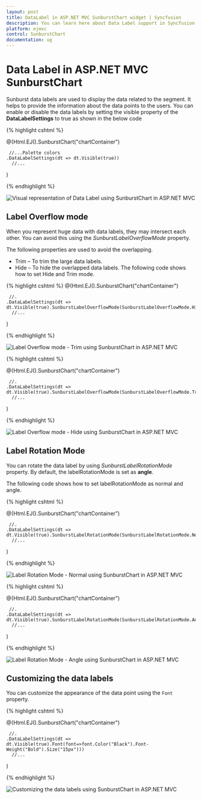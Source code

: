 ```yaml
---
layout: post
title: DataLabel in ASP.NET MVC SunburstChart widget | Syncfusion
description: You can learn here about Data Label support in Syncfusion ASP.NET MVC SunburstChart control and more details.
platform: ejmvc
control: SunburstChart
documentation: ug
---
```


# Data Label in ASP.NET MVC SunburstChart 

Sunburst data labels are used to display the data related to the segment. It helps to provide the information about the data points to the users.
You can enable or disable the data labels by setting the visible property of the **DataLabelSettings** to true as shown in the below code

{% highlight cshtml %}

@(Html.EJ().SunburstChart("chartContainer")

     //...Palette colors
    .DataLabelSettings(dt => dt.Visible(true))
      //...
 )

{% endhighlight %}

![Visual representation of Data Label using SunburstChart in ASP.NET MVC](DataLabel_images/DataLabel_img1.png)

## Label Overflow mode

When you represent huge data with data labels, they may intersect each other. You can avoid this using the *SunburstLabelOverflowMode* property.

The following properties are used to avoid the overlapping.
*	Trim – To trim the large data labels.
*	Hide – To hide the overlapped data labels.
The following code shows how to set Hide and Trim mode.

{% highlight cshtml %}
@(Html.EJ().SunburstChart("chartContainer")

     //.
    .DataLabelSettings(dt => dt.Visible(true).SunburstLabelOverflowMode(SunburstLabelOverflowMode.Hide))
      //...
 )

 {% endhighlight %}

![Label Overflow mode - Trim using SunburstChart in ASP.NET MVC](DataLabel_images/DataLabel_img2.png) 

{% highlight cshtml %}

@(Html.EJ().SunburstChart("chartContainer")

     //.
    .DataLabelSettings(dt => dt.Visible(true).SunburstLabelOverflowMode(SunburstLabelOverflowMode.Trim))
      //...
 )

 {% endhighlight %}

![Label Overflow mode - Hide using SunburstChart in ASP.NET MVC](DataLabel_images/DataLabel_img3.png)

## Label Rotation Mode
You can rotate the data label by using *SunburstLabelRotationMode* property. By default, the labelRotationMode is set as **angle**. 

The following code shows how to set labelRotationMode as normal and angle.

{% highlight cshtml %}

@(Html.EJ().SunburstChart("chartContainer")

     //.
    .DataLabelSettings(dt => dt.Visible(true).SunburstLabelRotationMode(SunburstLabelRotationMode.Normal)
      //...
 )

 {% endhighlight %}

![Label Rotation Mode - Normal using SunburstChart in ASP.NET MVC](DataLabel_images/DataLabel_img4.png)

{% highlight cshtml %}

@(Html.EJ().SunburstChart("chartContainer")

     //.
    .DataLabelSettings(dt => dt.Visible(true).SunburstLabelRotationMode(SunburstLabelRotationMode.Angle)
      //...
 )

{% endhighlight %}

![Label Rotation Mode - Angle using SunburstChart in ASP.NET MVC](DataLabel_images/DataLabel_img5.png)
 
## Customizing the data labels

You can customize the appearance of the data point using the `Font` property.

{% highlight cshtml %}

@(Html.EJ().SunburstChart("chartContainer")

     //.
    .DataLabelSettings(dt => dt.Visible(true).Font(font=>font.Color("Black").Font-Weight("Bold").Size("15px")))
      //...
 )


{% endhighlight %}

![Customizing the data labels using SunburstChart in ASP.NET MVC](DataLabel_images/DataLabel_img6.png)
